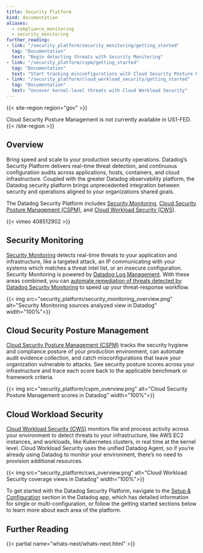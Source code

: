 ```yaml
---
title: Security Platform
kind: documentation
aliases:
  - compliance_monitoring
  - security_monitoring
further_reading:
- link: "/security_platform/security_monitoring/getting_started"
  tag: "Documentation"
  text: "Begin detecting threats with Security Monitoring"
- link: "/security_platform/cspm/getting_started"
  tag: "Documentation"
  text: "Start tracking misconfigurations with Cloud Security Posture Management"
- link: "/security_platform/cloud_workload_security/getting_started"
  tag: "Documentation"
  text: "Uncover kernel-level threats with Cloud Workload Security"
---
```


{{< site-region region="gov" >}}
<div class="alert alert-warning">
Cloud Security Posture Management is not currently available in US1-FED.
</div>
{{< /site-region >}}

## Overview

Bring speed and scale to your production security operations. Datadog’s Security Platform delivers real-time threat detection, and continuous configuration audits across applications, hosts, containers, and cloud infrastructure. Coupled with the greater Datadog observability platform, the Datadog security platform brings unprecedented integration between security and operations aligned to your organizations shared goals.

The Datadog Security Platform includes [Security Monitoring](#security-monitoring), [Cloud Security Posture Management (CSPM)](#cloud-security-posture-management), and [Cloud Workload Security (CWS)](#cloud-workload-security).

{{< vimeo 408512902 >}}
</br>

## Security Monitoring

[Security Monitoring][1] detects real-time threats to your application and infrastructure, like a targeted attack, an IP communicating with your systems which matches a threat intel list, or an insecure configuration. Security Monitoring is powered by [Datadog Log Management][2]. With these areas combined, you can [automate remediation of threats detected by Datadog Security Monitoring][3] to speed up your threat-response workflow.

{{< img src="security_platform/security_monitoring_overview.png" alt="Security Monitoring sources analyzed view in Datadog" width="100%">}}

## Cloud Security Posture Management

[Cloud Security Posture Management (CSPM)][4] tracks the security hygiene and compliance posture of your production environment, can automate audit evidence collection, and catch misconfigurations that leave your organization vulnerable to attacks. See security posture scores across your infrastructure and trace each score back to the applicable benchmark or framework criteria.

{{< img src="security_platform/cspm_overview.png" alt="Cloud Security Posture Management scores in Datadog" width="100%">}}

## Cloud Workload Security

[Cloud Workload Security (CWS)][5] monitors file and process activity across your environment to detect threats to your infrastructure, like AWS EC2 instances, and workloads, like Kubernetes clusters, in real time at the kernel level. Cloud Workload Security uses the unified Datadog Agent, so if you’re already using Datadog to monitor your environment, there’s no need to provision additional resources.

{{< img src="security_platform/cws_overview.png" alt="Cloud Workload Security coverage views in Datadog" width="100%">}}

To get started with the Datadog Security Platform, navigate to the [Setup & Configuration][6] section in the Datadog app, which has detailed information for single or multi-configuration, or follow the getting started sections below to learn more about each area of the platform.

## Further Reading

{{< partial name="whats-next/whats-next.html" >}}

[1]: /security_platform/security_monitoring
[2]: /logs/
[3]: https://www.datadoghq.com/blog/automated-vulnerability-remediation-datadog/
[4]: /security_platform/cspm/
[5]: /security_platform/cloud_workload_security/
[6]: https://app.datadoghq.com/security/configuration
